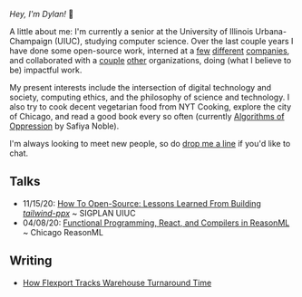 _Hey, I'm Dylan!_ 👋

A little about me: I'm currently a senior at the University of Illinois
Urbana-Champaign (UIUC), studying computer science. Over the last couple years I have done some open-source
work, interned at
a [few](https://flexport.com) [different](https://draftbit.com)
[companies](https://relativity.com), and collaborated with a [couple](https://pritzker.uchicago.edu/) [other](https://www.artic.edu/) organizations, doing (what I believe to be) impactful work.

My present interests include the intersection of digital technology and society, computing ethics, and the philosophy of science and technology.
I also try to cook decent vegetarian food from NYT Cooking, explore the
city of Chicago, and read a good book every so often (currently [Algorithms of Oppression](http://algorithmsofoppression.com/) by Safiya Noble).

I'm always looking to meet new people, so do [drop me a line](mailto:dylanirlbeck@gmail.com) if
you'd like to chat.

## Talks

- 11/15/20: [How To Open-Source: Lessons Learned From Building _tailwind-ppx_](https://youtu.be/SntggdbJ_Is) ~ SIGPLAN UIUC
- 04/08/20: [Functional Programming, React, and Compilers in ReasonML](https://youtu.be/D_ybZoJKQSE)         ~ Chicago ReasonML

## Writing

- [How Flexport Tracks Warehouse Turnaround Time](https://flexport.engineering/how-flexport-tracks-warehouse-turnaround-time-3f744363c6d3)
